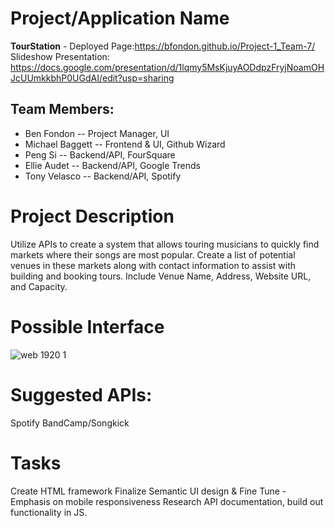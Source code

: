 # Project/Application Name
**TourStation** - Deployed Page:https://bfondon.github.io/Project-1_Team-7/
                  Slideshow Presentation: https://docs.google.com/presentation/d/1lqmy5MsKjuyAODdpzFryjNoamOHJcUUmkkbhP0UGdAI/edit?usp=sharing

## Team Members:
* Ben Fondon -- Project Manager, UI
* Michael Baggett -- Frontend & UI, Github Wizard
* Peng Si -- Backend/API, FourSquare
* Ellie Audet -- Backend/API, Google Trends
* Tony Velasco -- Backend/API, Spotify

# Project Description
Utilize APIs to create a system that allows touring musicians to quickly find markets where their songs are most popular.
Create a list of potential venues in these markets along with contact information to assist with building and booking tours. Include Venue 
Name, Address, Website URL, and Capacity.

# Possible Interface
![web 1920 1](https://user-images.githubusercontent.com/44389263/48157464-4aef4780-e295-11e8-82ff-c5428912b59e.png)

# Suggested APIs:
Spotify
BandCamp/Songkick

# Tasks
Create HTML framework
Finalize Semantic UI design & Fine Tune - Emphasis on mobile responsiveness
Research API documentation, build out functionality in JS.
